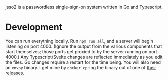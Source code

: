 jsso2 is a passwordless single-sign-on system written in Go and Typescript.

# Development

You can run everything locally. Run `npm run all`, and a server will begin listening on port 4000.
(Ignore the output from the various components that start themselves; those ports get proxied to by
the server running on port 4000.) Any Typescript/Svelte changes are reflected immediately as you
edit the files. Go changes require a restart for the time being. You will also need an `envoy`
binary. I get mine by `docker cp`-ing the binary out of one of
[their releases](https://www.envoyproxy.io/).
